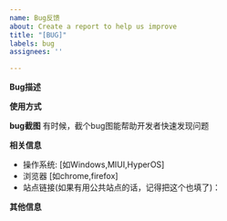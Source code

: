 ```yaml
---
name: Bug反馈
about: Create a report to help us improve
title: "[BUG]"
labels: bug
assignees: ''

---
```


**Bug描述**


**使用方式**


**bug截图**
有时候，截个bug图能帮助开发者快速发现问题

**相关信息**
 - 操作系统: [如Windows,MIUI,HyperOS]
 - 浏览器 [如chrome,firefox]
 - 站点链接(如果有用公共站点的话，记得把这个也填了)：

**其他信息**
